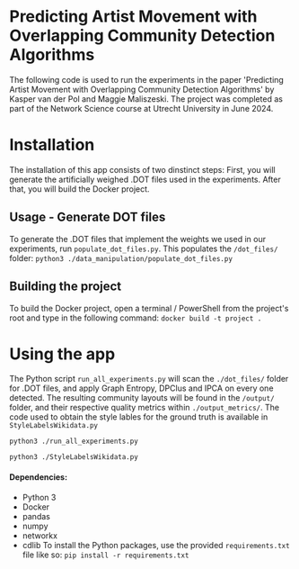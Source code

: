# Predicting Artist Movement with Overlapping Community Detection Algorithms
The following code is used to run the experiments in the paper 'Predicting Artist Movement with Overlapping Community Detection
Algorithms' by Kasper van der Pol and Maggie Maliszeski. The project was completed as part of the Network Science course at Utrecht University in June 2024. 

# Installation
The installation of this app consists of two dinstinct steps: First, you will generate the artificially weighed .DOT files used in the experiments. After that, you will build the Docker project. 

## Usage - Generate DOT files
To generate the .DOT files that implement the weights we used in our experiments, 
run `populate_dot_files.py`.  This populates the `/dot_files/` folder:
	``python3 ./data_manipulation/populate_dot_files.py``

## Building the project
To build the Docker project, open a terminal / PowerShell from the project's root and type in the following command:
	```docker build -t project . ```

# Using the app
The Python script `run_all_experiments.py` will scan the `./dot_files/` folder for .DOT files, and apply Graph Entropy, DPClus and IPCA on every one detected. The resulting community layouts will be found in the `/output/` folder, and their respective quality metrics within `./output_metrics/`. The code used to obtain the style lables for the ground truth is available in `StyleLabelsWikidata.py`

`python3 ./run_all_experiments.py`

`python3 ./StyleLabelsWikidata.py`

#### Dependencies:
- Python 3
- Docker
- pandas
- numpy
- networkx
- cdlib
To install the Python packages, use the provided `requirements.txt` file like so:
`pip install -r requirements.txt`
